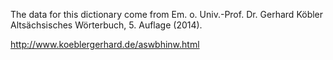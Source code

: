 The data for this dictionary come from Em. o. Univ.-Prof. Dr. Gerhard Köbler
Altsächsisches Wörterbuch, 5. Auflage (2014).

http://www.koeblergerhard.de/aswbhinw.html
